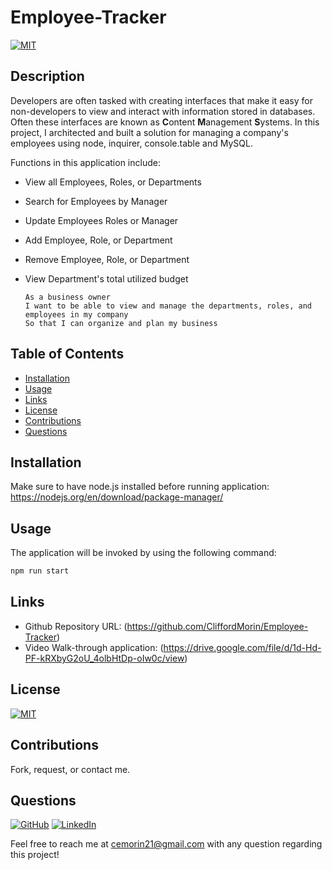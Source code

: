 # Employee-Tracker

[![MIT](https://img.shields.io/badge/license-MIT-green?style=plastic)](https://github.com/git/git-scm.com/blob/main/MIT-LICENSE.txt)

## Description

  Developers are often tasked with creating interfaces that make it easy for non-developers to view and interact with information stored in databases. Often these interfaces are known as **C**ontent **M**anagement **S**ystems. In this project, I architected and built a solution for managing a company's employees using node, inquirer, console.table and MySQL.

  Functions in this application include:
  * View all Employees, Roles, or Departments
  * Search for Employees by Manager
  * Update Employees Roles or Manager
  * Add Employee, Role, or Department
  * Remove Employee, Role, or Department
  * View Department's total utilized budget

    ```
    As a business owner
    I want to be able to view and manage the departments, roles, and employees in my company
    So that I can organize and plan my business
    ```


## Table of Contents
  * [Installation](#installation)
  * [Usage](#usage)
  * [Links](#links)
  * [License](#license)
  * [Contributions](#contributions)
  * [Questions](#questions)
  
  
## Installation

Make sure to have node.js installed before running application:
https://nodejs.org/en/download/package-manager/

## Usage

  The application will be invoked by using the following command:

```bash
npm run start
```

 ## Links
 
  * Github Repository URL: (https://github.com/CliffordMorin/Employee-Tracker)
  * Video Walk-through application: (https://drive.google.com/file/d/1d-Hd-PF-kRXbyG2oU_4olbHtDp-oIw0c/view) 

## License

  [![MIT](https://img.shields.io/badge/license-MIT-green?style=plastic)](https://github.com/git/git-scm.com/blob/main/MIT-LICENSE.txt)

## Contributions

  Fork, request, or contact me.
  

## Questions

  [![GitHub](https://img.shields.io/badge/My%20GitHub-Click%20Me!-blueviolet?style=plastic&logo=GitHub)](https://github.com/CliffordMorin) 
  [![LinkedIn](https://img.shields.io/badge/My%20LinkedIn-Click%20Me!-grey?style=plastic&logo=LinkedIn&labelColor=blue)](https://www.linkedin.com/in/morin-clifford-129888a9/)

  Feel free to reach me at cemorin21@gmail.com with any question regarding this project!
  